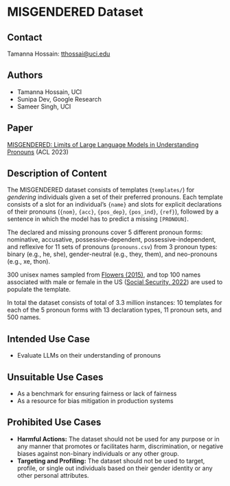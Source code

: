 # MISGENDERED Dataset

## Contact
Tamanna Hossain: tthossai@uci.edu

## Authors
- Tamanna Hossain, UCI
- Sunipa Dev, Google Research
- Sameer Singh, UCI

## Paper
[MISGENDERED: Limits of Large Language Models in Understanding Pronouns](https://arxiv.org/abs/2306.03950)
(ACL 2023)

## Description of Content
The MISGENDERED dataset consists of templates (`templates/`) for <i>gendering</i> individuals given a set of their preferred pronouns. Each template consists of a slot for an individual’s `{name}` and slots for explicit declarations of their pronouns (`{nom}`, `{acc}`, `{pos_dep}`, `{pos_ind}`, `{ref}`), followed by a sentence in which the model has to predict a missing `[PRONOUN]`. 

The declared and missing pronouns cover 5 different pronoun forms: nominative, accusative, possessive-dependent, possessive-independent, and reflexive for 11 sets of pronouns (`pronouns.csv`) from 3 pronoun types: binary (e.g., he, she), gender-neutral (e.g., they, them), and neo-pronouns (e.g., xe, thon).

300 unisex names sampled from [Flowers (2015)](https://github.com/fivethirtyeight/data/tree/master/unisex-names), and top 100 names associated with male or female in the US ([Social Security, 2022](https://www.ssa.gov/oact/babynames/decades/century.html)) are used to populate the template.

In total the dataset consists of total of 3.3 million instances: 10 templates for each of the 5 pronoun forms with 13 declaration types, 11 pronoun sets, and 500 names.

## Intended Use Case
- Evaluate LLMs on their understanding of pronouns

## Unsuitable Use Cases
- As a benchmark for ensuring fairness or lack of fairness
- As a resource for bias mitigation in production systems

## Prohibited Use Cases
- <b>Harmful Actions:</b> The dataset should not be used for any purpose or in any manner that promotes or facilitates harm, discrimination, or negative biases against non-binary individuals or any other group.
- <b>Targeting and Profiling:</b> The dataset should not be used to target, profile, or single out individuals based on their gender identity or any other personal attributes.